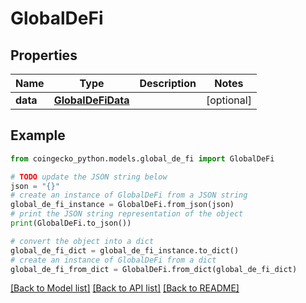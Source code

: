 # GlobalDeFi


## Properties

Name | Type | Description | Notes
------------ | ------------- | ------------- | -------------
**data** | [**GlobalDeFiData**](GlobalDeFiData.md) |  | [optional] 

## Example

```python
from coingecko_python.models.global_de_fi import GlobalDeFi

# TODO update the JSON string below
json = "{}"
# create an instance of GlobalDeFi from a JSON string
global_de_fi_instance = GlobalDeFi.from_json(json)
# print the JSON string representation of the object
print(GlobalDeFi.to_json())

# convert the object into a dict
global_de_fi_dict = global_de_fi_instance.to_dict()
# create an instance of GlobalDeFi from a dict
global_de_fi_from_dict = GlobalDeFi.from_dict(global_de_fi_dict)
```
[[Back to Model list]](../README.md#documentation-for-models) [[Back to API list]](../README.md#documentation-for-api-endpoints) [[Back to README]](../README.md)


